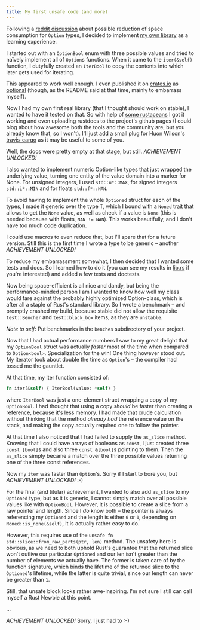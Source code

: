 ```yaml
---
title: My first unsafe code (and more)
---
```


Following a 
[reddit discussion](https://www.reddit.com/r/rust/comments/3dfqn2/efficient_optional_values/)
about possible reduction of space consumption for `Option` types, I 
decided to implement 
[my own library](https://github.com/llogiq/optional) as a learning
experience.

I started out with an `OptionBool` enum with three possible values and
tried to naïvely implement all of `Option`s functions. When it came to
the `iter(&self)` function, I dutyfully created an `IterBool` to copy
the contents into which later gets used for iterating.

This appeared to work well enough. I even published it on 
[crates.io](https://crates.io) as 
[optional](http://crates.io/crates/optional) (though, as the README
said at that time, mainly to embarrass myself).

Now I had my own first real library (that I thought should work on 
stable), I wanted to have it tested on that. So with help of 
[some rustaceans](https://www.reddit.com/r/rust/comments/3e1xgy/how_do_you_folks_autogenerate_the_doc_pages_for/)
I got it working and even uploading rustdocs to the project's github
pages (I could blog about how awesome both the tools and the community
are, but you already know that, so I won't). I'll just add a small plug 
for Huon Wilson's [travis-cargo](https://github.com/huonw/travis-cargo)
as it may be useful to some of you.

Well, the docs were pretty empty at that stage, but still. 
*ACHIEVEMENT UNLOCKED!*

I also wanted to implement numeric Option-like types that just wrapped
the underlying value, turning one entity of the value domain into a
marker for None. For unsigned integers, I used `std::u*::MAX`, for
signed integers `std::i*::MIN` and for floats `std::f*::NAN`.

To avoid having to implement the whole `Optioned` struct for each of 
the types, I made it generic over the type T, which I bound with a
`Noned` trait that allows to get the `None` value, as well as check if
a value is `None` (this is needed because with floats, `NAN != NAN`).
This works beautifully, and I don't have too much code duplication.

I could use macros to even reduce that, but I'll spare that for a
future version. Still this is the first time I wrote a type to be
generic – another *ACHIEVEMENT UNLOCKED!*

To reduce my embarrassment somewhat, I then decided that I wanted some
tests and docs. So I learned how to do it (you can see my results in 
[lib.rs](https://github.com/llogiq/optional/blob/master/src/lib.rs) if
you're interested) and added a few tests and doctests.

Now being space-efficient is all nice and dandy, but being the 
performance-minded person I am I wanted to know how well my class would
fare against the probably highly optimized Option-class, which is after
all a staple of Rust's standard library. So I wrote a benchmark – and
promptly crashed my build, because stable did not allow the requisite
`test::Bencher` and `test::black_box` items, as they are `unstable`.

*Note to self*: Put benchmarks in the `benches` subdirectory of your
project.

Now that I had actual performance numbers I saw to my great delight 
that my `OptionBool` struct was actually *faster* most of the time when
compared to `Option<bool>`. Specialization for the win! One thing
however stood out. My iterator took about double the time as `Option`'s
– the compiler had tossed me the gauntlet.

At that time, my iter function consisted of:

```rust
fn iter(&self) { IterBool(value: *self) }
```

where `IterBool` was just a one-element struct wrapping a copy of my
`OptionBool`. I had thought that using a copy *should* be faster than
creating a reference, because it's less memory. I had made that crude
calculation without thinking that the method *already had* the 
reference value on the stack, and making the copy actually required one
to follow the pointer.

At that time I also noticed that I had failed to supply the `as_slice`
method. Knowing that I could have arrays of booleans as `const`, I just
created three `const [bool]`s and also three `const &[bool]`s pointing
to them. Then the `as_slice` simply became a match over the three
possible values returning one of the three const references.

Now my `iter` was faster than `Option`'s. Sorry if I start to bore you,
but *ACHIEVEMENT UNLOCKED!* :-)

For the final (and titular) achievement, I wanted to also add 
`as_slice` to my `Optioned` type, but as it is generic, I cannot simply
match over all possible values like with `OptionBool`. However, it is
possible to create a slice from a raw pointer and length. Since I *do*
know both – the pointer is always referencing my `Optioned` and the
length is either `0` or `1`, depending on `Noned::is_none(&self)`, it
is actually rather easy to do.

However, this requires use of the 
`unsafe fn std::slice::from_raw_parts(ptr, len)` method. The unsafety
here is obvious, as we need to both uphold Rust's guarantee that the
returned slice won't outlive our particular `Optioned` and our len
isn't greater than the number of elements we actually have. The former
is taken care of by the function signature, which binds the lifetime
of the returned slice to the `Optioned`'s lifetime, while the latter
is quite trivial, since our length can never be greater than `1`.

Still, that unsafe block looks rather awe-inspiring. I'm not sure I
still can call myself a Rust Newbie at this point.

...

*ACHIEVEMENT UNLOCKED!* Sorry, I just had to :-)
